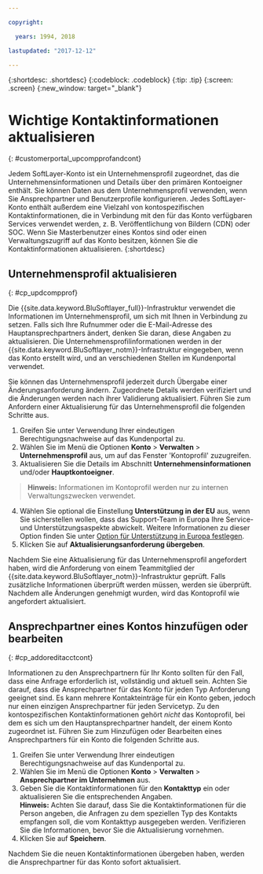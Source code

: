 ```yaml
---

copyright:

  years: 1994, 2018

lastupdated: "2017-12-12"

---
```


{:shortdesc: .shortdesc}
{:codeblock: .codeblock}
{:tip: .tip}
{:screen: .screen}
{:new_window: target="_blank"}


# Wichtige Kontaktinformationen aktualisieren
{: #customerportal_upcompprofandcont}

Jedem SoftLayer-Konto ist ein Unternehmensprofil zugeordnet, das die Unternehmensinformationen und Details über den primären Kontoeigner enthält. Sie können Daten aus dem Unternehmensprofil verwenden, wenn Sie Ansprechpartner und Benutzerprofile konfigurieren. Jedes SoftLayer-Konto enthält außerdem eine Vielzahl von kontospezifischen Kontaktinformationen, die in Verbindung mit den für das Konto verfügbaren Services verwendet werden, z. B. Veröffentlichung von Bildern (CDN) oder SOC. Wenn Sie Masterbenutzer eines Kontos sind oder einen Verwaltungszugriff auf das Konto besitzen, können Sie die Kontaktinformationen aktualisieren.
{:shortdesc}

## Unternehmensprofil aktualisieren
{: #cp_updcompprof}

Die {{site.data.keyword.BluSoftlayer_full}}-Infrastruktur verwendet die Informationen im Unternehmensprofil, um sich mit Ihnen in Verbindung zu setzen. Falls sich Ihre Rufnummer oder die E-Mail-Adresse des Hauptansprechpartners ändert, denken Sie daran, diese Angaben zu aktualisieren. Die Unternehmensprofilinformationen werden in der {{site.data.keyword.BluSoftlayer_notm}}-Infrastruktur eingegeben, wenn das Konto erstellt wird, und an verschiedenen Stellen im Kundenportal verwendet.

Sie können das Unternehmensprofil jederzeit durch Übergabe einer Änderungsanforderung ändern. Zugeordnete Details werden verifiziert und die Änderungen werden nach ihrer Validierung aktualisiert. Führen Sie zum Anfordern einer Aktualisierung für das Unternehmensprofil die folgenden Schritte aus.

1. Greifen Sie unter Verwendung Ihrer eindeutigen Berechtigungsnachweise auf das Kundenportal zu.
2. Wählen Sie im Menü die Optionen **Konto** > **Verwalten** > **Unternehmensprofil** aus, um auf das Fenster 'Kontoprofil' zuzugreifen.
3. Aktualisieren Sie die Details im Abschnitt **Unternehmensinformationen** und/oder **Hauptkontoeigner**.
> **Hinweis:** Informationen im Kontoprofil werden nur zu internen Verwaltungszwecken verwendet.
4. Wählen Sie optional die Einstellung **Unterstützung in der EU** aus, wenn Sie sicherstellen wollen, dass das Support-Team in Europa Ihre Service- und Unterstützungsaspekte abwickelt. Weitere Informationen zu dieser Option finden Sie unter [Option für Unterstützung in Europa festlegen](/docs/customer-portal/cpmanuserprof.html#cp_seteusupported).
5. Klicken Sie auf **Aktualisierungsanforderung übergeben**.

Nachdem Sie eine Aktualisierung für das Unternehmensprofil angefordert haben, wird die Anforderung von einem Teammitglied der {{site.data.keyword.BluSoftlayer_notm}}-Infrastruktur geprüft. Falls zusätzliche Informationen überprüft werden müssen, werden sie überprüft. Nachdem alle Änderungen genehmigt wurden, wird das Kontoprofil wie angefordert aktualisiert.

## Ansprechpartner eines Kontos hinzufügen oder bearbeiten
{: #cp_addoreditacctcont}

Informationen zu den Ansprechpartnern für Ihr Konto sollten für den Fall, dass eine Anfrage erforderlich ist, vollständig und aktuell sein. Achten Sie darauf, dass die Ansprechpartner für das Konto für jeden Typ Anforderung geeignet sind. Es kann mehrere Kontakteinträge für ein Konto geben, jedoch nur einen einzigen Ansprechpartner für jeden Servicetyp. Zu den kontospezifischen Kontaktinformationen gehört *nicht* das Kontoprofil, bei dem es sich um den Hauptansprechpartner handelt, der einem Konto zugeordnet ist. Führen Sie zum Hinzufügen oder Bearbeiten eines Ansprechpartners für ein Konto die folgenden Schritte aus.

1. Greifen Sie unter Verwendung Ihrer eindeutigen Berechtigungsnachweise auf das Kundenportal zu.
2. Wählen Sie im Menü die Optionen **Konto** > **Verwalten** > **Ansprechpartner im Unternehmen** aus.
3. Geben Sie die Kontaktinformationen für den **Kontakttyp** ein oder aktualisieren Sie die entsprechenden Angaben.<br/>**Hinweis:** Achten Sie darauf, dass Sie die Kontaktinformationen für die Person angeben, die Anfragen zu dem speziellen Typ des Kontakts empfangen soll, die vom Kontakttyp ausgegeben werden. Verifizieren Sie die Informationen, bevor Sie die Aktualisierung vornehmen.
4. Klicken Sie auf **Speichern**.

Nachdem Sie die neuen Kontaktinformationen übergeben haben, werden die Ansprechpartner für das Konto sofort aktualisiert.
